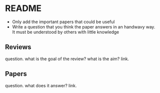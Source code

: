 # README

- Only add the important papers that could be useful
- Write a question that you think the paper answers in an handwavy way. It must be understood by others with little knowledge

## Reviews

question. what is the goal of the review? what is the aim?
link.

## Papers

question. what does it answer?
link.